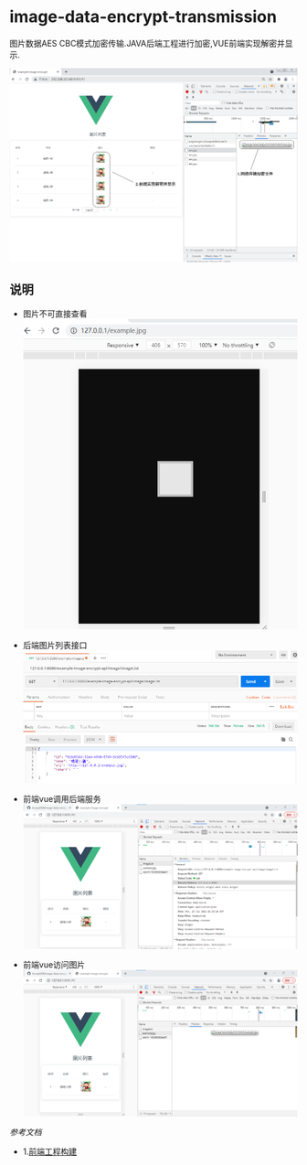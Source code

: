 # image-data-encrypt-transmission
图片数据AES CBC模式加密传输.JAVA后端工程进行加密,VUE前端实现解密并显示.

![](doc/img/image-encrypt-decrypt.png)

## 说明

- 图片不可直接查看
![](doc/img/encrypt-image.png)

- 后端图片列表接口
![](doc/img/postman-image-list-api.png)

- 前端vue调用后端服务
![](doc/img/vue-request-api.png)

- 前端vue访问图片
![](doc/img/vue-request-image.png)

*参考文档*

- 1.[前端工程构建](./doc/build-frontend-project.md)

